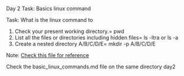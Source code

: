 Day 2 Task: Basics linux command

Task: What is the linux command to 
1. Check your present working directory.= pwd
2. List all the files or directories including hidden files= ls -ltra or ls -a
3. Create a nested directory A/B/C/D/E= mkdir -p A/B/C/D/E

Note: [Check this file for reference](basic_linux_commands.md)

Check the basic_linux_commands.md file on the same directory day2
